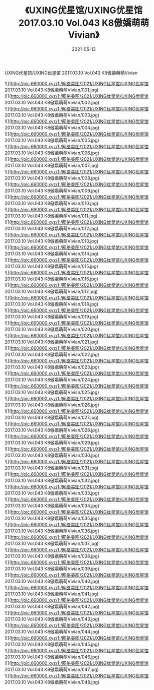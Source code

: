 ﻿---
layout: post
title:  《UXING优星馆/UXING优星馆 2017.03.10 Vol.043 K8傲嬌萌萌Vivian》
date:   2021-05-13
img: http://pic.660000.xyz/1:/网络美图/2021/UXING优星馆/UXING优星馆 2017.03.10 Vol.043 K8傲嬌萌萌Vivian/000.jpg
categories: [美女, 清纯, 唯美]
---

UXING优星馆/UXING优星馆 2017.03.10 Vol.043 K8傲嬌萌萌Vivian

 ![](http://pic.660000.xyz/1:/网络美图/2021/UXING优星馆/UXING优星馆 2017.03.10 Vol.043 K8傲嬌萌萌Vivian/001.jpg) <br>![](http://pic.660000.xyz/1:/网络美图/2021/UXING优星馆/UXING优星馆 2017.03.10 Vol.043 K8傲嬌萌萌Vivian/002.jpg) <br>![](http://pic.660000.xyz/1:/网络美图/2021/UXING优星馆/UXING优星馆 2017.03.10 Vol.043 K8傲嬌萌萌Vivian/003.jpg) <br>![](http://pic.660000.xyz/1:/网络美图/2021/UXING优星馆/UXING优星馆 2017.03.10 Vol.043 K8傲嬌萌萌Vivian/004.jpg) <br>![](http://pic.660000.xyz/1:/网络美图/2021/UXING优星馆/UXING优星馆 2017.03.10 Vol.043 K8傲嬌萌萌Vivian/005.jpg) <br>![](http://pic.660000.xyz/1:/网络美图/2021/UXING优星馆/UXING优星馆 2017.03.10 Vol.043 K8傲嬌萌萌Vivian/006.jpg) <br>![](http://pic.660000.xyz/1:/网络美图/2021/UXING优星馆/UXING优星馆 2017.03.10 Vol.043 K8傲嬌萌萌Vivian/007.jpg) <br>![](http://pic.660000.xyz/1:/网络美图/2021/UXING优星馆/UXING优星馆 2017.03.10 Vol.043 K8傲嬌萌萌Vivian/008.jpg) <br>![](http://pic.660000.xyz/1:/网络美图/2021/UXING优星馆/UXING优星馆 2017.03.10 Vol.043 K8傲嬌萌萌Vivian/009.jpg) <br>![](http://pic.660000.xyz/1:/网络美图/2021/UXING优星馆/UXING优星馆 2017.03.10 Vol.043 K8傲嬌萌萌Vivian/010.jpg) <br>![](http://pic.660000.xyz/1:/网络美图/2021/UXING优星馆/UXING优星馆 2017.03.10 Vol.043 K8傲嬌萌萌Vivian/011.jpg) <br>![](http://pic.660000.xyz/1:/网络美图/2021/UXING优星馆/UXING优星馆 2017.03.10 Vol.043 K8傲嬌萌萌Vivian/012.jpg) <br>![](http://pic.660000.xyz/1:/网络美图/2021/UXING优星馆/UXING优星馆 2017.03.10 Vol.043 K8傲嬌萌萌Vivian/013.jpg) <br>![](http://pic.660000.xyz/1:/网络美图/2021/UXING优星馆/UXING优星馆 2017.03.10 Vol.043 K8傲嬌萌萌Vivian/014.jpg) <br>![](http://pic.660000.xyz/1:/网络美图/2021/UXING优星馆/UXING优星馆 2017.03.10 Vol.043 K8傲嬌萌萌Vivian/015.jpg) <br>![](http://pic.660000.xyz/1:/网络美图/2021/UXING优星馆/UXING优星馆 2017.03.10 Vol.043 K8傲嬌萌萌Vivian/016.jpg) <br>![](http://pic.660000.xyz/1:/网络美图/2021/UXING优星馆/UXING优星馆 2017.03.10 Vol.043 K8傲嬌萌萌Vivian/017.jpg) <br>![](http://pic.660000.xyz/1:/网络美图/2021/UXING优星馆/UXING优星馆 2017.03.10 Vol.043 K8傲嬌萌萌Vivian/018.jpg) <br>![](http://pic.660000.xyz/1:/网络美图/2021/UXING优星馆/UXING优星馆 2017.03.10 Vol.043 K8傲嬌萌萌Vivian/019.jpg) <br>![](http://pic.660000.xyz/1:/网络美图/2021/UXING优星馆/UXING优星馆 2017.03.10 Vol.043 K8傲嬌萌萌Vivian/020.jpg) <br>![](http://pic.660000.xyz/1:/网络美图/2021/UXING优星馆/UXING优星馆 2017.03.10 Vol.043 K8傲嬌萌萌Vivian/021.jpg) <br>![](http://pic.660000.xyz/1:/网络美图/2021/UXING优星馆/UXING优星馆 2017.03.10 Vol.043 K8傲嬌萌萌Vivian/022.jpg) <br>![](http://pic.660000.xyz/1:/网络美图/2021/UXING优星馆/UXING优星馆 2017.03.10 Vol.043 K8傲嬌萌萌Vivian/023.jpg) <br>![](http://pic.660000.xyz/1:/网络美图/2021/UXING优星馆/UXING优星馆 2017.03.10 Vol.043 K8傲嬌萌萌Vivian/024.jpg) <br>![](http://pic.660000.xyz/1:/网络美图/2021/UXING优星馆/UXING优星馆 2017.03.10 Vol.043 K8傲嬌萌萌Vivian/025.jpg) <br>![](http://pic.660000.xyz/1:/网络美图/2021/UXING优星馆/UXING优星馆 2017.03.10 Vol.043 K8傲嬌萌萌Vivian/026.jpg) <br>![](http://pic.660000.xyz/1:/网络美图/2021/UXING优星馆/UXING优星馆 2017.03.10 Vol.043 K8傲嬌萌萌Vivian/027.jpg) <br>![](http://pic.660000.xyz/1:/网络美图/2021/UXING优星馆/UXING优星馆 2017.03.10 Vol.043 K8傲嬌萌萌Vivian/028.jpg) <br>![](http://pic.660000.xyz/1:/网络美图/2021/UXING优星馆/UXING优星馆 2017.03.10 Vol.043 K8傲嬌萌萌Vivian/029.jpg) <br>![](http://pic.660000.xyz/1:/网络美图/2021/UXING优星馆/UXING优星馆 2017.03.10 Vol.043 K8傲嬌萌萌Vivian/030.jpg) <br>![](http://pic.660000.xyz/1:/网络美图/2021/UXING优星馆/UXING优星馆 2017.03.10 Vol.043 K8傲嬌萌萌Vivian/031.jpg) <br>![](http://pic.660000.xyz/1:/网络美图/2021/UXING优星馆/UXING优星馆 2017.03.10 Vol.043 K8傲嬌萌萌Vivian/032.jpg) <br>![](http://pic.660000.xyz/1:/网络美图/2021/UXING优星馆/UXING优星馆 2017.03.10 Vol.043 K8傲嬌萌萌Vivian/033.jpg) <br>![](http://pic.660000.xyz/1:/网络美图/2021/UXING优星馆/UXING优星馆 2017.03.10 Vol.043 K8傲嬌萌萌Vivian/034.jpg) <br>![](http://pic.660000.xyz/1:/网络美图/2021/UXING优星馆/UXING优星馆 2017.03.10 Vol.043 K8傲嬌萌萌Vivian/035.jpg) <br>![](http://pic.660000.xyz/1:/网络美图/2021/UXING优星馆/UXING优星馆 2017.03.10 Vol.043 K8傲嬌萌萌Vivian/036.jpg) <br>![](http://pic.660000.xyz/1:/网络美图/2021/UXING优星馆/UXING优星馆 2017.03.10 Vol.043 K8傲嬌萌萌Vivian/037.jpg) <br>![](http://pic.660000.xyz/1:/网络美图/2021/UXING优星馆/UXING优星馆 2017.03.10 Vol.043 K8傲嬌萌萌Vivian/038.jpg) <br>![](http://pic.660000.xyz/1:/网络美图/2021/UXING优星馆/UXING优星馆 2017.03.10 Vol.043 K8傲嬌萌萌Vivian/039.jpg) <br>![](http://pic.660000.xyz/1:/网络美图/2021/UXING优星馆/UXING优星馆 2017.03.10 Vol.043 K8傲嬌萌萌Vivian/040.jpg) <br>![](http://pic.660000.xyz/1:/网络美图/2021/UXING优星馆/UXING优星馆 2017.03.10 Vol.043 K8傲嬌萌萌Vivian/041.jpg) <br>![](http://pic.660000.xyz/1:/网络美图/2021/UXING优星馆/UXING优星馆 2017.03.10 Vol.043 K8傲嬌萌萌Vivian/042.jpg) <br>![](http://pic.660000.xyz/1:/网络美图/2021/UXING优星馆/UXING优星馆 2017.03.10 Vol.043 K8傲嬌萌萌Vivian/043.jpg) <br>![](http://pic.660000.xyz/1:/网络美图/2021/UXING优星馆/UXING优星馆 2017.03.10 Vol.043 K8傲嬌萌萌Vivian/044.jpg) <br>![](http://pic.660000.xyz/1:/网络美图/2021/UXING优星馆/UXING优星馆 2017.03.10 Vol.043 K8傲嬌萌萌Vivian/045.jpg) <br>![](http://pic.660000.xyz/1:/网络美图/2021/UXING优星馆/UXING优星馆 2017.03.10 Vol.043 K8傲嬌萌萌Vivian/046.jpg) <br>![](http://pic.660000.xyz/1:/网络美图/2021/UXING优星馆/UXING优星馆 2017.03.10 Vol.043 K8傲嬌萌萌Vivian/047.jpg) <br>![](http://pic.660000.xyz/1:/网络美图/2021/UXING优星馆/UXING优星馆 2017.03.10 Vol.043 K8傲嬌萌萌Vivian/048.jpg) <br>